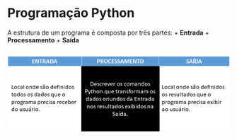 # Programação Python

A estrutura de um programa é composta por três partes:
     + **Entrada**
     + **Processamento**
     + **Saída** 

![programacao](/imagens/fases.png)

 

